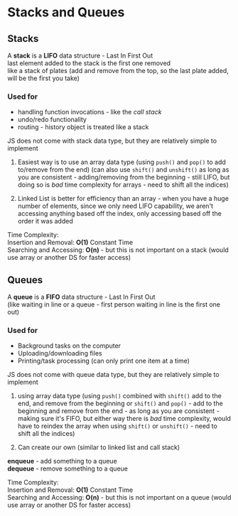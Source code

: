 # Stacks and Queues


## Stacks
A __stack__ is a __LIFO__ data structure - Last In First Out  
last element added to the stack is the first one removed  
like a stack of plates (add and remove from the top, so the last plate added, will be the first you take)  

### Used for
- handling function invocations - like the *call stack* 
- undo/redo functionality
- routing - history object is treated like a stack

JS does not come with stack data type, but they are relatively simple to implement  
1. Easiest way is to use an array data type (using `push()` and `pop()` to add to/remove from the end)
(can also use `shift()` and `unshift()` as long as you are consistent - adding/removing from the beginning - still LIFO, but doing so is *bad* time complexity for arrays - need to shift all the indices)  

2. Linked List is better for efficiency than an array - when you have a huge number of elements, since we only need LIFO capability, we aren't accessing anything based off the index, only accessing based off the order it was added  

Time Complexity:  
Insertion and Removal: __O(1)__ Constant Time  
Searching and Accessing: __O(n)__ - but this is not important on a stack (would use array or another DS for faster access)  


## Queues
A __queue__ is a __FIFO__ data structure - Last In First Out  
(like waiting in line or a queue - first person waiting in line is the first one out)  

### Used for
- Background tasks on the computer
- Uploading/downloading files
- Printing/task processing (can only print one item at a time)

JS does not come with queue data type, but they are relatively simple to implement  
1. using array data type (using `push()` combined with `shift()` add to the end, and remove from the beginning 
or `shift()` and `pop()` - add to the beginning and remove from the end - as long as you are consistent - making sure it's FIFO, but either way there is *bad* time complexity, would have to reindex the array when using `shift()` or `unshift()` - need to shift all the indices)  

2. Can create our own (similar to linked list and call stack)

__enqueue__ - add something to a queue  
__dequeue__ - remove something to a queue

Time Complexity:  
Insertion and Removal: __O(1)__ Constant Time  
Searching and Accessing: __O(n)__ - but this is not important on a queue (would use array or another DS for faster access) 